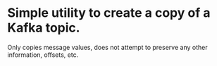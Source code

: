# Simple utility to create a copy of a Kafka topic.
Only copies message values, does not attempt to preserve any other information, offsets, etc.
